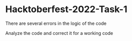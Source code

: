 # Hacktoberfest-2022-Task-1

There are several errors in the logic of the code

Analyze the code and correct it for a working code
